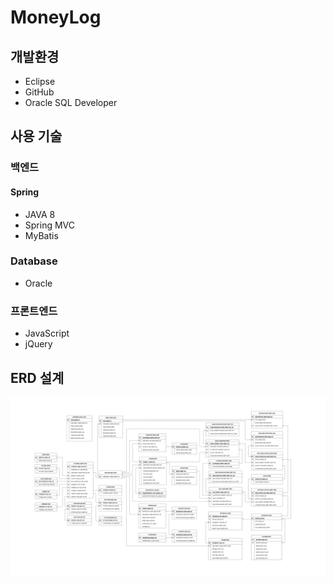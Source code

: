# MoneyLog

## 개발환경
- Eclipse
- GitHub
- Oracle SQL Developer

## 사용 기술
### 백엔드
#### Spring
- JAVA 8
- Spring MVC
- MyBatis

### Database
- Oracle

### 프론트엔드
- JavaScript
- jQuery

## ERD 설계
![erd](https://github.com/yesaroun/MoneyLog/blob/main/docs/DB%E1%84%86%E1%85%A9%E1%84%83%E1%85%A6%E1%86%AF%E1%84%85%E1%85%B5%E1%86%BC_%E1%84%86%E1%85%A5%E1%84%82%E1%85%B5%E1%84%85%E1%85%A9%E1%84%80%E1%85%B3.png?raw=true)
